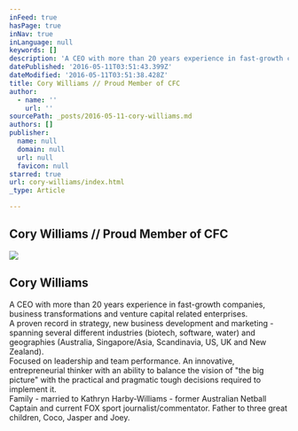 ```yaml
---
inFeed: true
hasPage: true
inNav: true
inLanguage: null
keywords: []
description: 'A CEO with more than 20 years experience in fast-growth companies, business transformations and venture capital related enterprises.  A proven record in strategy, new business development and marketing - spanning several different industries (biotech, software, water) and geographies (Australia, Singapore/Asia, Scandinavia, US, UK and New Zealand). Focused on leadership and team performance. An innovative, entrepreneurial thinker with an ability to balance the vision of “the big picture” with the practical and pragmatic tough decisions required to implement it. Family - married to Kathryn Harby-Williams - former Australian Netball Captain and current FOX sport journalist/commentator. Father to three great children, Coco, Jasper and Joey.'
datePublished: '2016-05-11T03:51:43.399Z'
dateModified: '2016-05-11T03:51:38.428Z'
title: Cory Williams // Proud Member of CFC
author:
  - name: ''
    url: ''
sourcePath: _posts/2016-05-11-cory-williams.md
authors: []
publisher:
  name: null
  domain: null
  url: null
  favicon: null
starred: true
url: cory-williams/index.html
_type: Article

---
```

## Cory Williams // Proud Member of CFC

<article style=""><img src="https://s3-us-west-2.amazonaws.com/the-grid-img/p/0d8102a7a2b2609417dc04896950126a85ee34ea.jpg" /><h1>Cory Williams</h1></article>

A CEO with more than 20 years experience in fast-growth companies, business transformations and venture capital related enterprises.   
A proven record in strategy, new business development and marketing - spanning several different industries (biotech, software, water) and geographies (Australia, Singapore/Asia, Scandinavia, US, UK and New Zealand).  
Focused on leadership and team performance. An innovative, entrepreneurial thinker with an ability to balance the vision of "the big picture" with the practical and pragmatic tough decisions required to implement it.  
Family - married to Kathryn Harby-Williams - former Australian Netball Captain and current FOX sport journalist/commentator. Father to three great children, Coco, Jasper and Joey.